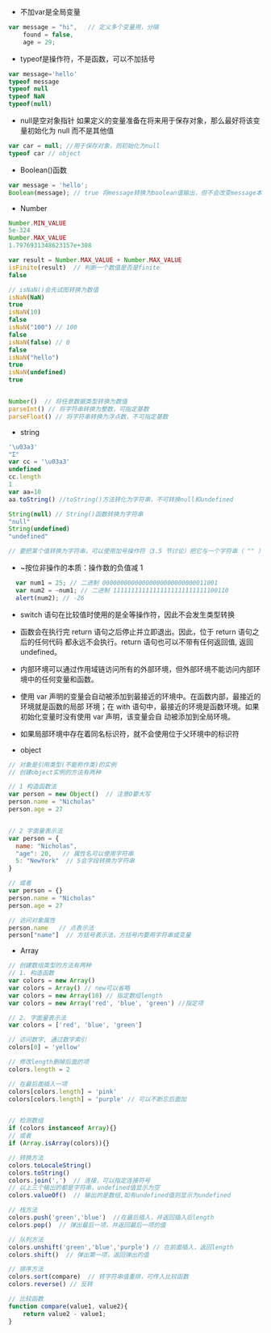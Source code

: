 - 不加var是全局变量
```javascript
var message = "hi",   // 定义多个变量用，分隔
    found = false,
    age = 29;
```
- typeof是操作符，不是函数，可以不加括号
```javascript
var message='hello'
typeof message
typeof null
typeof NaN
typeof(null)
```
- null是空对象指针
  如果定义的变量准备在将来用于保存对象，那么最好将该变量初始化为 null 而不是其他值
```javascript
var car = null; //用于保存对象，则初始化为null
typeof car // object
```
- Boolean()函数
```javascript
var message = 'hello';
Boolean(message); // true 将message转换为boolean值输出，但不会改变message本身
```
- Number
```javascript
Number.MIN_VALUE
5e-324
Number.MAX_VALUE
1.7976931348623157e+308

var result = Number.MAX_VALUE + Number.MAX_VALUE
isFinite(result)  // 判断一个数值是否是finite
false

// isNaN()会先试图转换为数值
isNaN(NaN)
true
isNaN(10)
false
isNaN("100") // 100
false
isNaN(false) // 0
false
isNaN("hello")
true
isNaN(undefined)
true


Number()  // 将任意数据类型转换为数值
parseInt() // 将字符串转换为整数，可指定基数
parseFloat() // 将字符串转换为浮点数，不可指定基数
```


- string
```javascript
'\u03a3'
"Σ"
var cc = '\u03a3'
undefined
cc.length
1
var aa=10
aa.toString() //toString()方法转化为字符串，不可转换null和undefined

String(null) // String()函数转换为字符串
"null"
String(undefined)
"undefined"

// 要把某个值转换为字符串，可以使用加号操作符（3.5 节讨论）把它与一个字符串（ "" ）加在一起
```

- ~按位非操作的本质：操作数的负值减 1

```javascript
  var num1 = 25; // 二进制 00000000000000000000000000011001
  var num2 = ~num1; // 二进制 11111111111111111111111111100110
  alert(num2); // -26
```
- switch 语句在比较值时使用的是全等操作符，因此不会发生类型转换

- 函数会在执行完 return 语句之后停止并立即退出。因此，位于 return 语句之后的任何代码
都永远不会执行。return 语句也可以不带有任何返回值, 返回undefined。

- 内部环境可以通过作用域链访问所有的外部环境，但外部环境不能访问内部环境中的任何变量和函数。

- 使用 var 声明的变量会自动被添加到最接近的环境中。在函数内部，最接近的环境就是函数的局部
环境；在 with 语句中，最接近的环境是函数环境。如果初始化变量时没有使用 var 声明，该变量会自
动被添加到全局环境。

- 如果局部环境中存在着同名标识符，就不会使用位于父环境中的标识符

- object
```javascript
// 对象是引用类型(不能称作类)的实例
// 创建object实例的方法有两种

// 1 构造函数法
var person = new Object()  // 注意O要大写
person.name = "Nicholas"
person.age = 27


// 2 字面量表示法
var person = {
  name: "Nicholas",
  "age": 20,   // 属性名可以使用字符串
  5: "NewYork"  // 5会字段转换为字符串
}

// 或者
var person = {}
person.name = "Nicholas"
person.age = 27

// 访问对象属性
person.name   // 点表示法
person["name"]  // 方括号表示法，方括号内要用字符串或变量
```

- Array
```javascript
// 创建数组类型的方法有两种
// 1. 构造函数
var colors = new Array()
var colors = Array() // new可以省略
var colors = new Array(10) // 指定数组length
var colors = new Array('red', 'blue', 'green') //指定项

// 2. 字面量表示法
var colors = ['red', 'blue', 'green']

// 访问数字, 通过数字索引
colors[0] = 'yellow'

// 修改length删掉后面的项
colors.length = 2

// 在最后面插入一项
colors[colors.length] = 'pink'
colors[colors.length] = 'purple' // 可以不断忘后面加


// 检测数组
if (colors instanceof Array){}
// 或者
if (Array.isArray(colors)){}

// 转换方法
colors.toLocaleString()
colors.toString()
colors.join(',')  // 连接，可以指定连接符号
// 以上三个输出的都是字符串，undefined值显示为空
colors.valueOf()  // 输出的是数组,如有undefined值则显示为undefined

// 栈方法
colors.push('green','blue')  //在最后插入，并返回插入后length
colors.pop()  // 弹出最后一项，并返回最后一项的值

// 队列方法
colors.unshift('green','blue','purple') // 在前面插入，返回length
colors.shift()  // 弹出第一项，返回弹出的值

// 排序方法
colors.sort(compare)  // 转字符串值重排，可传入比较函数
colors.reverse() // 反转

// 比较函数
function compare(value1, value2){
    return value2 - value1;
}

```



  

